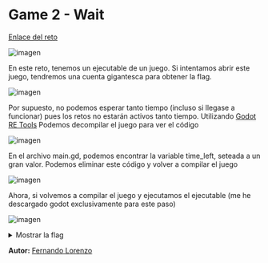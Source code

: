 # Game 2 - Wait

[Enlace del reto](https://kashictf.iitbhucybersec.in/challenges#Game%202%20-%20Wait-21)

![imagen](https://github.com/user-attachments/assets/d325c176-e869-46e6-b2b1-b64dca495d68)

En este reto, tenemos un ejecutable de un juego. Si intentamos abrir este juego, tendremos una cuenta gigantesca para obtener la flag.

![imagen](https://github.com/user-attachments/assets/20837c7c-7e9a-40b1-b275-65cb955bc4f8)

Por supuesto, no podemos esperar tanto tiempo (incluso si llegase a funcionar) pues los retos no estarán activos tanto tiempo.
Utilizando [Godot RE Tools](https://github.com/GDRETools/gdsdecomp/tree/master) Podemos decompilar el juego para ver el código

![imagen](https://github.com/user-attachments/assets/e1a19927-79ea-438b-97d6-b369642777a9)

En el archivo main.gd, podemos encontrar la variable time_left, seteada a un gran valor. Podemos eliminar este código y volver a compilar el juego

![imagen](https://github.com/user-attachments/assets/bba9c053-d41d-4244-8610-f878fec6a1f1)

Ahora, si volvemos a compilar el juego y ejecutamos el ejecutable (me he descargado godot exclusivamente para este paso)

![imagen](https://github.com/user-attachments/assets/8e7fc80f-1cc4-4f96-9ec2-e6ff84d85743)

<details>
  <summary>Mostrar la flag</summary>
KashiCTF{Ch4kr4_Vyuh}
</details>

**Autor:** [Fernando Lorenzo](https://github.com/Fernandolv123)
